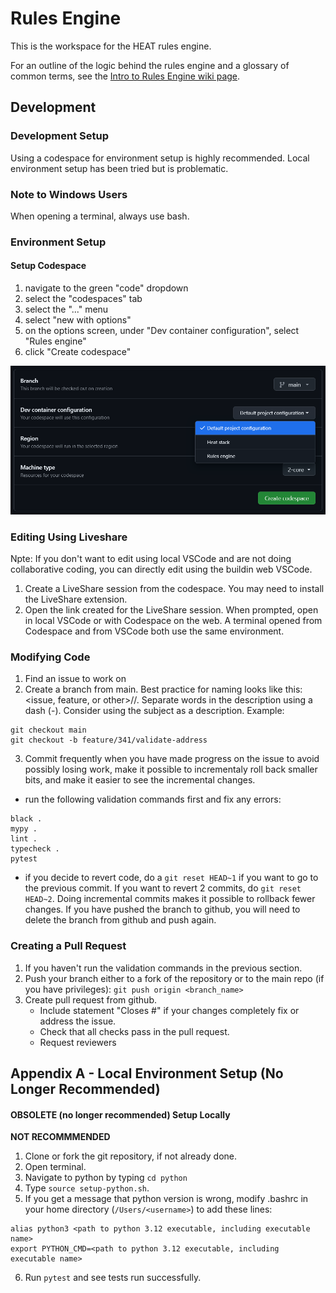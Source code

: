 # Rules Engine
This is the workspace for the HEAT rules engine. 

For an outline of the logic behind the rules engine and a glossary of common terms, see the [Intro to Rules Engine wiki page](https://github.com/codeforboston/home-energy-analysis-tool/wiki/Intro-to-Rules-Engine).

## Development

### Development Setup
Using a codespace for environment setup is highly recommended.  Local environment setup has been tried but is problematic.  

### Note to Windows Users
When opening a terminal, always use bash.

### Environment Setup
#### Setup Codespace

1. navigate to the green "code" dropdown
2. select the "codespaces" tab
3. select the "..." menu
4. select "new with options"
5. on the options screen, under "Dev container configuration", select "Rules engine"
6. click "Create codespace"

![codespaces screenshot](docs/codespaces.png)

### Editing Using Liveshare
Npte: If you don't want to edit using local VSCode and are not doing collaborative coding, you can directly edit using the buildin web VSCode.

1. Create a LiveShare session from the codespace.  You may need to install the LiveShare extension.
2. Open the link created for the LiveShare session.  When prompted, open in local VSCode or with Codespace on the web.  A terminal opened from Codespace and from VSCode both use the same environment.
### Modifying Code
1. Find an issue to work on
2. Create a branch from main.  Best practice for naming looks like this: <issue, feature, or other>/<issue number>/<description>.  Separate words in the description using a dash (-).  Consider using the subject as a description.  Example:
```
git checkout main
git checkout -b feature/341/validate-address
```
3. Commit frequently when you have made progress on the issue to avoid possibly losing work, make it possible to incrementaly roll back smaller bits, and make it easier to see the incremental changes.  
- run the following validation commands first and fix any errors:
```
black .
mypy .
lint .
typecheck .
pytest
```
- if you decide to revert code, do a `git reset HEAD~1` if you want to go to the previous commit.  If you want to revert 2 commits, do `git reset HEAD~2`.  Doing incremental commits makes it possible to rollback fewer changes.  If you have pushed the branch to github, you will need to delete the branch from github and push again.

### Creating a Pull Request
1. If you haven't run the validation commands in the previous section.
2. Push your branch either to a fork of the repository or to the main repo (if you have privileges): `git push origin <branch_name>`
3. Create pull request from github.  
   - Include statement "Closes #<issue number>" if your changes completely fix or address the issue.
   - Check that all checks pass in the pull request.
   - Request reviewers

## Appendix A - Local Environment Setup (No Longer Recommended)
#### OBSOLETE (no longer recommended) Setup Locally

**NOT RECOMMMENDED**
1. Clone or fork the git repository, if not already done.
2. Open terminal.
3. Navigate to python by typing `cd python`
4. Type `source setup-python.sh`. 
5. If you get a message that python version is wrong, modify .bashrc in your home directory (`/Users/<username>`) to add these lines:
```
alias python3 <path to python 3.12 executable, including executable name>
export PYTHON_CMD=<path to python 3.12 executable, including executable name>
```
6. Run `pytest` and see tests run successfully.


